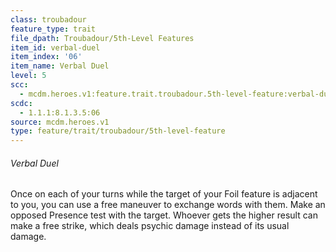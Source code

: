 ```yaml
---
class: troubadour
feature_type: trait
file_dpath: Troubadour/5th-Level Features
item_id: verbal-duel
item_index: '06'
item_name: Verbal Duel
level: 5
scc:
  - mcdm.heroes.v1:feature.trait.troubadour.5th-level-feature:verbal-duel
scdc:
  - 1.1.1:8.1.3.5:06
source: mcdm.heroes.v1
type: feature/trait/troubadour/5th-level-feature
---
```


###### Verbal Duel

Once on each of your turns while the target of your Foil feature is adjacent to you, you can use a free maneuver to exchange words with them. Make an opposed Presence test with the target. Whoever gets the higher result can make a free strike, which deals psychic damage instead of its usual damage.
